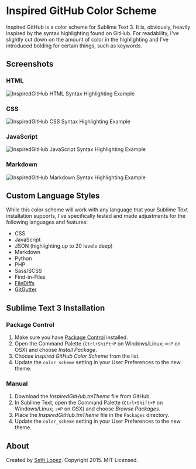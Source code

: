 # Inspired GitHub Color Scheme

Inspired GitHub is a color scheme for Sublime Text 3. It is, obviously, heavily inspired by the syntax highlighting found on GitHub. For readability, I've slightly cut down on the amount of color in the highlighting and I've introduced bolding for certain things, such as keywords.

## Screenshots

### HTML

![InspiredGitHub HTML Syntax Highlighting Example](https://raw.githubusercontent.com/sethlopezme/InspiredGitHub.tmtheme/master/previews/InspiredGitHub-html.png)

### CSS

![InspiredGitHub CSS Syntax Highlighting Example](https://raw.githubusercontent.com/sethlopezme/InspiredGitHub.tmtheme/master/previews/InspiredGitHub-css.png)

### JavaScript

![InspiredGitHub JavaScript Syntax Highlighting Example](https://raw.githubusercontent.com/sethlopezme/InspiredGitHub.tmtheme/master/previews/InspiredGitHub-javascript.png)

### Markdown

![InspiredGitHub Markdown Syntax Highlighting Example](https://raw.githubusercontent.com/sethlopezme/InspiredGitHub.tmtheme/master/previews/InspiredGitHub-markdown.png)

## Custom Language Styles

While this color scheme will work with any language that your Sublime Text installation supports, I've specifically tested and made adjustments for the following languages and features:

- CSS
- JavaScript
- JSON (highlighting up to 20 levels deep)
- Markdown
- Python
- PHP
- Sass/SCSS
- Find-in-Files
- [FileDiffs](https://packagecontrol.io/packages/FileDiffs)
- [GitGutter](https://packagecontrol.io/packages/GitGutter)


## Sublime Text 3 Installation

### Package Control

1. Make sure you have [Package Control](https://packagecontrol.io/installation) installed.
1. Open the Command Palette (`Ctrl+Shift+P` on Windows/Linux; `⌘⇧P` on OSX) and choose _Install Package_.
1. Choose _Inspired GitHub Color Scheme_ from the list.
1. Update the `color_scheme` setting in your User Preferences to the new theme.

### Manual

1. Download the _InspiredGitHub.tmTheme_ file from GitHub.
1. In Sublime Text, open the Command Palette (`Ctrl+Shift+P` on Windows/Linux; `⇧⌘P` on OSX) and choose _Browse Packages_.
1. Place the _InspiredGitHub.tmTheme_ file in the `Packages` directory.
1. Update the `color_scheme` setting in your User Preferences to the new theme.

## About

Created by [Seth Lopez](http://sethlopez.me). Copyright 2015. MIT Licensed.